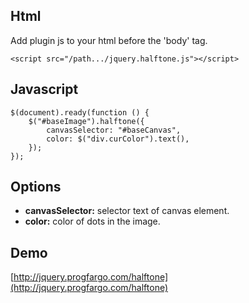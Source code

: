 ## Html

Add plugin js to your html before the 'body' tag.

```<script src="/path.../jquery.halftone.js"></script>```

## Javascript
```
$(document).ready(function () {
	$("#baseImage").halftone({
		canvasSelector: "#baseCanvas",
		color: $("div.curColor").text(),
	});
});
```
## Options
- **canvasSelector:** selector text of canvas element.
- **color:** color of dots in the image.

## Demo
[http://jquery.progfargo.com/halftone](http://jquery.progfargo.com/halftone)